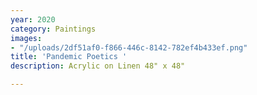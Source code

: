 ```yaml
---
year: 2020
category: Paintings
images:
- "/uploads/2df51af0-f866-446c-8142-782ef4b433ef.png"
title: 'Pandemic Poetics '
description: Acrylic on Linen 48" x 48"

---
```

